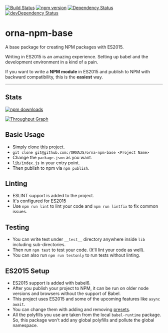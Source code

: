 [![Build Status](https://travis-ci.org/ORNAJS/orna-npm-base.svg?branch=master)](https://travis-ci.org/ORNAJS/orna-npm-base) [![npm version](https://badge.fury.io/js/orna-npm-base.svg)](http://badge.fury.io/js/orna-npm-base) [![Dependency Status](https://david-dm.org/ORNAJS/orna-npm-base.svg)](https://david-dm.org/ORNAJS/orna-npm-base) [![devDependency Status](https://david-dm.org/ORNAJS/orna-npm-base/dev-status.svg)](https://david-dm.org/ORNAJS/orna-npm-base#info=devDependencies) 
# orna-npm-base

A base package for creating NPM packages with ES2015.

Writing in ES2015 is an amazing experience. Setting up babel and the development environment in a kind of a pain.

If you want to write a **NPM module** in ES2015 and publish to NPM with backward compatibility, this is the **easiest** way.

---
## Stats

[![npm downloads](https://img.shields.io/npm/dm/norna-npm-base.svg)](https://npmjs.org/orna-npm-base)

[![Throughput Graph](https://graphs.waffle.io/ORNAJS/orna-npm-base/throughput.svg)](https://waffle.io/ORNAJS/orna-npm-base/metrics)

## Basic Usage

* Simply clone [this](https://github.com/ORNAJS/orna-npm-base) project.
* `git clone git@github.com:/ORNAJS/orna-npm-base <Project Name>`
* Change the `package.json` as you want.
* `lib/index.js` in your entry point.
* Then publish to npm via `npm publish`.

## Linting

* ESLINT support is added to the project.
* It's configured for ES2015
* Use `npm run lint` to lint your code and `npm run lintfix` to fix common issues.

## Testing

* You can write test under `__test__` directory anywhere inside `lib` including sub-directories.
* Then run `npm test` to test your code. (It'll lint your code as well).
* You can also run `npm run testonly` to run tests without linting.

## ES2015 Setup

* ES2015 support is added with babel6.
* After you publish your project to NPM, it can be run on older node versions and browsers without the support of Babel.
* This project uses ES2015 and some of the upcoming features like `async await`.
* You can change them with adding and removing [presets](http://jamesknelson.com/the-six-things-you-need-to-know-about-babel-6/).
* All the polyfills you use are taken from the local `babel-runtime` package. So, this package won't add any global polyfills and pollute the global namespace.


